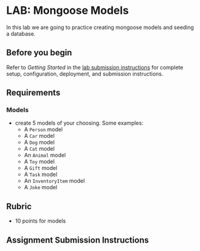 # LAB: Mongoose Models

In this lab we are going to practice creating mongoose models and seeding a database.

## Before you begin

Refer to *Getting Started*  in the [lab submission instructions](../../../reference/submission-instructions/labs/README.md) for complete setup, configuration, deployment, and submission instructions.

## Requirements

### Models

* create 5 models of your choosing. Some examples:
  * A `Person` model
  * A `Car` model
  * A `Dog` model
  * A `Cat` model
  * An `Animal` model
  * A `Toy` model
  * A `Gift` model
  * A `Task` model
  * An `InventoryItem` model
  * A `Joke` model

## Rubric

* 10 points for models

## Assignment Submission Instructions


